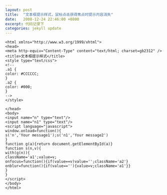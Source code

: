 ```yaml
---
layout: post
title:  "文本框提示样式，鼠标点击获得焦点时提示内容消失"
date:   2008-12-24 22:46:00 +0800
excerpt: 代码记录下
categories: jekyll update
---   
```

<!--markdown-->    <!DOCTYPE html PUBLIC "-//W3C//DTD XHTML 1.0 Transitional//EN" "http://www.w3.org/TR/xhtml1/DTD/xhtml1-transitional.dtd">
    <html xmlns="http://www.w3.org/1999/xhtml">
    <head>
    <meta http-equiv="Content-Type" content="text/html; charset=gb2312" />
    <title>文本框提示样式</title>
    <style type="text/css">
    <!--
    .a1 {
    color: #CCCCCC;
    }
    .a2 {
    color: #000;
    }
    -->
    </style>


<!--more-->


    </head>
    <body>
    <input name="n" type="text"/>
    <input name="n1" type="text"/>
    <script language="javascript">
    window.onload=function(){
    s('n','Your message1');s('n1','Your message2')
    }
    function g(a){return document.getElementById(a)}
    function s(n,v){
    with(g(n)){
    className='a1';value=v;
    onfocus=function(){if(value==v)value='';className='a2'}
    onblur=function(){if(value==''){value=v;className='a1'}}
    }
    }
    </script>
    </body>
    </html>
